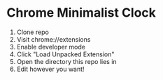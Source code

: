 # Chrome Minimalist Clock

1. Clone repo
2. Visit chrome://extensions
3. Enable developer mode
4. Click "Load Unpacked Extension"
5. Open the directory this repo lies in
6. Edit however you want!
